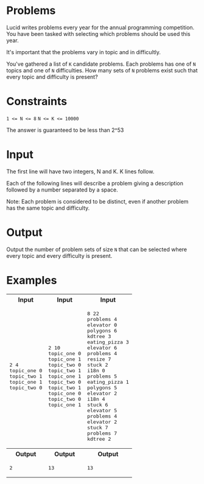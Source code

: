 # Problems
Lucid writes problems every year for the annual programming competition. You have been tasked with selecting which problems should be used this year.

It's important that the problems vary in topic and in difficultly.

You've gathered a list of `K` candidate problems. Each problems has one of `N` topics and one of `N` difficulties. How many sets of `N` problems exist such that every topic and difficulty is present?

# Constraints
`1 <= N <= 8`
`N <= K <= 10000`

The answer is guaranteed to be less than 2^53

# Input
The first line will have two integers, N and K. K lines follow.

Each of the following lines will describe a problem giving a description followed by a number separated by a space.

Note: Each problem is considered to be distinct, even if another problem has the same topic and difficulty.

# Output
Output the number of problem sets of size `N` that can be selected where every topic and every difficulty is present.

# Examples

<table>
    <tr>
        <th>Input</th>
        <th>Input</th>
        <th>Input</th>
    </tr>
    <tr>
        <td><pre>2 4
topic_one 0
topic_two 1
topic_one 1
topic_two 0</pre></td>
        <td><pre>2 10
topic_one 0
topic_one 1
topic_two 0
topic_two 1
topic_one 1
topic_two 0
topic_two 1
topic_one 0
topic_two 0
topic_one 1</pre></td>
        <td><pre>8 22
problems 4
elevator 0
polygons 6
kdtree 3
eating_pizza 3
elevator 6
problems 4
resize 7
stuck 2
i18n 0
problems 5
eating_pizza 1
polygons 5
elevator 2
i18n 4
stuck 6
elevator 5
problems 4
elevator 2
stuck 7
problems 7
kdtree 2</pre></td>
    </tr>
    <tr>
        <th>Output</th>
        <th>Output</th>
        <th>Output</th>
    </tr>
    <tr>
        <td><pre>2</pre></td>
        <td><pre>13</pre></td>
        <td><pre>13</pre></td>
    </tr>
</table>